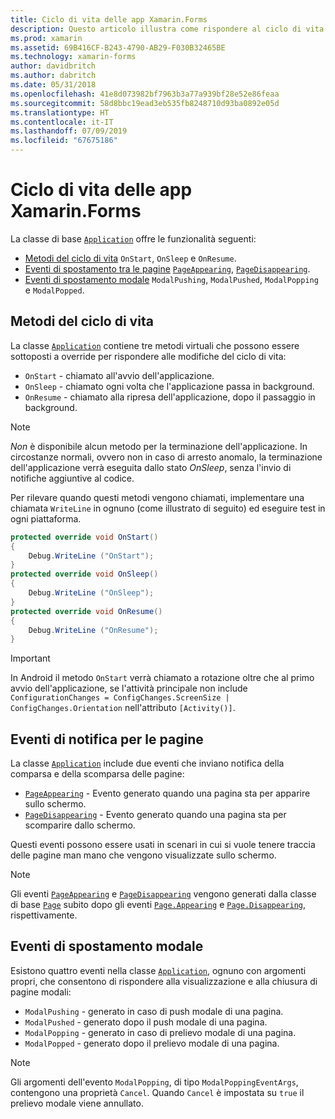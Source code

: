 ```yaml
---
title: Ciclo di vita delle app Xamarin.Forms
description: Questo articolo illustra come rispondere al ciclo di vita dell'applicazione, inclusi i metodi del ciclo di vita, gli eventi di notifica per le pagine e gli eventi di spostamento modale.
ms.prod: xamarin
ms.assetid: 69B416CF-B243-4790-AB29-F030B32465BE
ms.technology: xamarin-forms
author: davidbritch
ms.author: dabritch
ms.date: 05/31/2018
ms.openlocfilehash: 41e8d073982bf7963b3a77a939bf28e52e86feaa
ms.sourcegitcommit: 58d8bbc19ead3eb535fb8248710d93ba0892e05d
ms.translationtype: HT
ms.contentlocale: it-IT
ms.lasthandoff: 07/09/2019
ms.locfileid: "67675186"
---
```

# <a name="xamarinforms-app-lifecycle"></a>Ciclo di vita delle app Xamarin.Forms

La classe di base [`Application`](xref:Xamarin.Forms.Application) offre le funzionalità seguenti:

- [Metodi del ciclo di vita](#Lifecycle_Methods) `OnStart`, `OnSleep` e `OnResume`.
- [Eventi di spostamento tra le pagine](#page) [`PageAppearing`](xref:Xamarin.Forms.Application.PageAppearing), [`PageDisappearing`](xref:Xamarin.Forms.Application.PageDisappearing).
- [Eventi di spostamento modale](#modal) `ModalPushing`, `ModalPushed`, `ModalPopping` e `ModalPopped`.

<a name="Lifecycle_Methods" />

## <a name="lifecycle-methods"></a>Metodi del ciclo di vita

La classe [`Application`](xref:Xamarin.Forms.Application) contiene tre metodi virtuali che possono essere sottoposti a override per rispondere alle modifiche del ciclo di vita:

- `OnStart` - chiamato all'avvio dell'applicazione.
- `OnSleep` - chiamato ogni volta che l'applicazione passa in background.
- `OnResume` - chiamato alla ripresa dell'applicazione, dopo il passaggio in background.

> [!NOTE]
> *Non* è disponibile alcun metodo per la terminazione dell'applicazione. In circostanze normali, ovvero non in caso di arresto anomalo, la terminazione dell'applicazione verrà eseguita dallo stato *OnSleep*, senza l'invio di notifiche aggiuntive al codice.

Per rilevare quando questi metodi vengono chiamati, implementare una chiamata `WriteLine` in ognuno (come illustrato di seguito) ed eseguire test in ogni piattaforma.

```csharp
protected override void OnStart()
{
    Debug.WriteLine ("OnStart");
}
protected override void OnSleep()
{
    Debug.WriteLine ("OnSleep");
}
protected override void OnResume()
{
    Debug.WriteLine ("OnResume");
}
```

> [!IMPORTANT]
> In Android il metodo `OnStart` verrà chiamato a rotazione oltre che al primo avvio dell'applicazione, se l'attività principale non include `ConfigurationChanges = ConfigChanges.ScreenSize | ConfigChanges.Orientation` nell'attributo `[Activity()]`.

<a name="page" />

## <a name="page-notification-events"></a>Eventi di notifica per le pagine

La classe [`Application`](xref:Xamarin.Forms.Application) include due eventi che inviano notifica della comparsa e della scomparsa delle pagine:

- [`PageAppearing`](xref:Xamarin.Forms.Application.PageAppearing) - Evento generato quando una pagina sta per apparire sullo schermo.
- [`PageDisappearing`](xref:Xamarin.Forms.Application.PageDisappearing) - Evento generato quando una pagina sta per scomparire dallo schermo.

Questi eventi possono essere usati in scenari in cui si vuole tenere traccia delle pagine man mano che vengono visualizzate sullo schermo.

> [!NOTE]
> Gli eventi [`PageAppearing`](xref:Xamarin.Forms.Application.PageAppearing) e [`PageDisappearing`](xref:Xamarin.Forms.Application.PageDisappearing) vengono generati dalla classe di base [`Page`](xref:Xamarin.Forms.Page) subito dopo gli eventi [`Page.Appearing`](xref:Xamarin.Forms.Page.Appearing) e [`Page.Disappearing`](xref:Xamarin.Forms.Page.Disappearing), rispettivamente.

<a name="modal" />

## <a name="modal-navigation-events"></a>Eventi di spostamento modale

Esistono quattro eventi nella classe [`Application`](xref:Xamarin.Forms.Application), ognuno con argomenti propri, che consentono di rispondere alla visualizzazione e alla chiusura di pagine modali:

- `ModalPushing` - generato in caso di push modale di una pagina.
- `ModalPushed` - generato dopo il push modale di una pagina.
- `ModalPopping` - generato in caso di prelievo modale di una pagina.
- `ModalPopped` - generato dopo il prelievo modale di una pagina.

> [!NOTE]
> Gli argomenti dell'evento `ModalPopping`, di tipo `ModalPoppingEventArgs`, contengono una proprietà `Cancel`. Quando `Cancel` è impostata su `true` il prelievo modale viene annullato.

